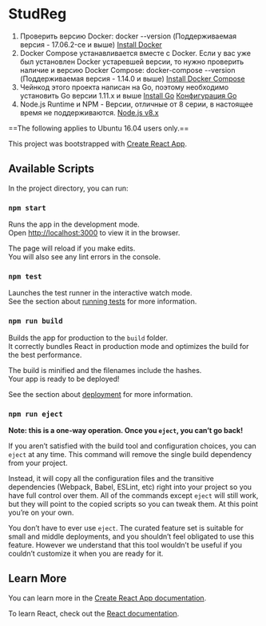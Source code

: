 # StudReg
1) Проверить версию Docker: docker --version (Поддерживаемая версия - 17.06.2-ce и выше) [Install Docker](https://www.docker.com/get-docker)
2) Docker Compose устанавливается вместе с Docker. Если у вас уже был установлен Docker устаревшей версии, то нужно проверить наличие и версию Docker Compose: docker-compose --version (Поддерживаемая версия - 1.14.0 и выше) [Install Docker Compose](https://www.docker.com/get-docker)
3) Чейнкод этого проекта написан на Go, поэтому необходимо установить Go версии 1.11.х и выше [Install Go](https://golang.org/dl/) [Конфигурация Go](https://hyperledger-fabric.readthedocs.io/en/release-1.4/prereqs.html#go-programming-language)
4) Node.js Runtime и NPM - Версии, отличные от 8 серии, в настоящее время не поддерживаются. [Node.js v8.x](https://nodejs.org/en/download/)

==The following applies to Ubuntu 16.04 users only.==

This project was bootstrapped with [Create React App](https://github.com/facebook/create-react-app).

## Available Scripts

In the project directory, you can run:

### `npm start`

Runs the app in the development mode.<br>
Open [http://localhost:3000](http://localhost:3000) to view it in the browser.

The page will reload if you make edits.<br>
You will also see any lint errors in the console.

### `npm test`

Launches the test runner in the interactive watch mode.<br>
See the section about [running tests](https://facebook.github.io/create-react-app/docs/running-tests) for more information.

### `npm run build`

Builds the app for production to the `build` folder.<br>
It correctly bundles React in production mode and optimizes the build for the best performance.

The build is minified and the filenames include the hashes.<br>
Your app is ready to be deployed!

See the section about [deployment](https://facebook.github.io/create-react-app/docs/deployment) for more information.

### `npm run eject`

**Note: this is a one-way operation. Once you `eject`, you can’t go back!**

If you aren’t satisfied with the build tool and configuration choices, you can `eject` at any time. This command will remove the single build dependency from your project.

Instead, it will copy all the configuration files and the transitive dependencies (Webpack, Babel, ESLint, etc) right into your project so you have full control over them. All of the commands except `eject` will still work, but they will point to the copied scripts so you can tweak them. At this point you’re on your own.

You don’t have to ever use `eject`. The curated feature set is suitable for small and middle deployments, and you shouldn’t feel obligated to use this feature. However we understand that this tool wouldn’t be useful if you couldn’t customize it when you are ready for it.

## Learn More

You can learn more in the [Create React App documentation](https://facebook.github.io/create-react-app/docs/getting-started).

To learn React, check out the [React documentation](https://reactjs.org/).
